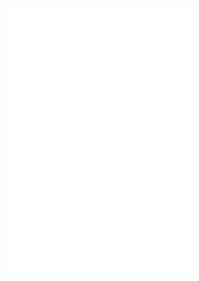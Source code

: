<img align="left" alt="Metrics" src="https://github.com/danstis/danstis/blob/master/github-metrics.svg">
